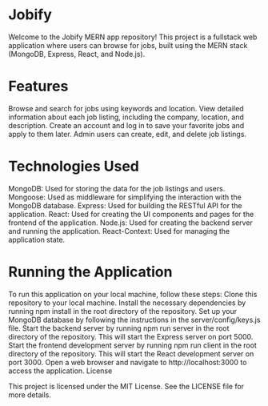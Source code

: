 # Jobify
Welcome to the Jobify MERN app repository! This project is a fullstack web application where users can browse for jobs, built using the MERN stack (MongoDB, Express, React, and Node.js).

# Features
Browse and search for jobs using keywords and location.
View detailed information about each job listing, including the company, location, and description.
Create an account and log in to save your favorite jobs and apply to them later.
Admin users can create, edit, and delete job listings.

# Technologies Used
MongoDB: Used for storing the data for the job listings and users.
Mongoose: Used as middleware for simplifying the interaction with the MongoDB database.
Express: Used for building the RESTful API for the application.
React: Used for creating the UI components and pages for the frontend of the application.
Node.js: Used for creating the backend server and running the application.
React-Context: Used for managing the application state.

# Running the Application
To run this application on your local machine, follow these steps:
Clone this repository to your local machine.
Install the necessary dependencies by running npm install in the root directory of the repository.
Set up your MongoDB database by following the instructions in the server/config/keys.js file.
Start the backend server by running npm run server in the root directory of the repository. This will start the Express server on port 5000.
Start the frontend development server by running npm run client in the root directory of the repository. This will start the React development server on port 3000.
Open a web browser and navigate to http://localhost:3000 to access the application.
License

This project is licensed under the MIT License. See the LICENSE file for more details.
